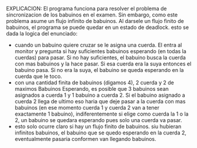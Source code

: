 EXPLICACION: 
El programa funciona para resolver el problema de sincronizacion de los babuinos en el examen.
Sin embargo, como este problema asume un flujo infinito de babuinos. Al darsele un flujo finito de babuinos, el programa se puede quedar en un estado de deadlock.
esto se dada la logica del enunciado:
- cuando un babuino quiere cruzar se le asigna una cuerda. El entra al monitor y pregunta si hay suficientes babuinos esperando (en todas la cuerdas) para pasar. Si no hay suficientes, el babuino busca la cuerda con mas babuinos y la hace pasar. Si esa cuerda era la suya entonces el babuino pasa. Si no era la suya, el babuino se queda esperando en la cuerda que le toco.
- con una cantidad finita de babuinos (digamos 4), 2 cuerda y 2 de maximos Babuinos Esperando, es posible que 3 babuinos sean asignados a cuerda 1 y 1 babuino a cuerda 2. Si el babuino asignado a cuerda 2 llega de ultimo eso haria que deje pasar a la cuerda con mas babuinos (en ese momento cuerda 1 y cuerda 2 van a tener exactamente 1 babuino), indiferentemente si elige como cuerda la 1 o la 2, un babuino se quedara esperando pues solo una cuerda va pasar.
- esto solo ocurre claro si hay un flujo finito de babuinos. siu hubieran infinitos babuinos, el babuino que se quedo esperando en la cuerda 2, eventualmente pasaria conformen van llegando babuinos.